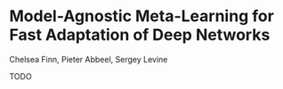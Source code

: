 # Model-Agnostic Meta-Learning for Fast Adaptation of Deep Networks

Chelsea Finn, Pieter Abbeel, Sergey Levine

TODO
